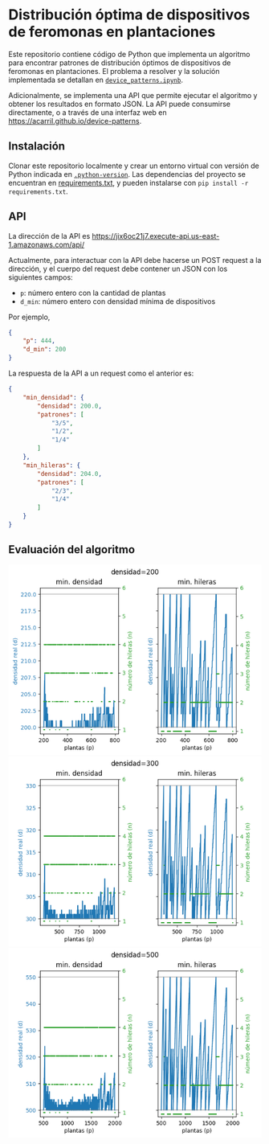 # Distribución óptima de dispositivos de feromonas en plantaciones

Este repositorio contiene código de Python que implementa un algoritmo para encontrar patrones de distribución óptimos de dispositivos de feromonas en plantaciones.
El problema a resolver y la solución implementada se detallan en [`device_patterns.ipynb`](./device_patterns.ipynb).

Adicionalmente, se implementa una API que permite ejecutar el algoritmo y obtener los resultados en formato JSON.
La API puede consumirse directamente, o a través de una interfaz web en https://acarril.github.io/device-patterns.

## Instalación

Clonar este repositorio localmente y crear un entorno virtual con versión de Python indicada en [`.python-version`](./.python-version).
Las dependencias del proyecto se encuentran en [requirements.txt](./requirements.txt), y pueden instalarse con `pip install -r requirements.txt`.

## API

La dirección de la API es https://jix6oc21j7.execute-api.us-east-1.amazonaws.com/api/

Actualmente, para interactuar con la API debe hacerse un POST request a la dirección, y el cuerpo del request debe contener un JSON con los siguientes campos:
- `p`: número entero con la cantidad de plantas
- `d_min`: número entero con densidad mínima de dispositivos

Por ejemplo,
```json
{
    "p": 444,
    "d_min": 200
}
```

La respuesta de la API a un request como el anterior es:
```json
{
    "min_densidad": {
        "densidad": 200.0,
        "patrones": [
            "3/5",
            "1/2",
            "1/4"
        ]
    },
    "min_hileras": {
        "densidad": 204.0,
        "patrones": [
            "2/3",
            "1/4"
        ]
    }
}
```


## Evaluación del algoritmo

![image](./assets/algo_eval_dmin_200.png)
![image](./assets/algo_eval_dmin_300.png)
![image](./assets/algo_eval_dmin_500.png)
